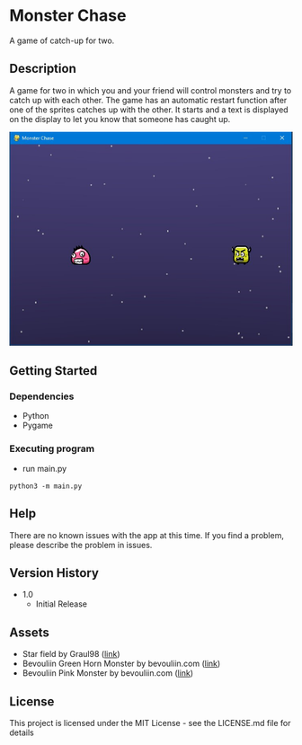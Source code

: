 # Monster Chase

A game of catch-up for two.

## Description

A game for two in which you and your friend will control monsters and try to catch up with each other. The game has an automatic restart function after one of the sprites catches up with the other. It starts and a text is displayed on the display to let you know that someone has caught up. 

![image game](https://github.com/niksli-tl/Monster-hase/blob/main/images/image_game.jpg)

## Getting Started

### Dependencies

* Python 
* Pygame


### Executing program

* run main.py
```
python3 -m main.py
```

## Help

There are no known issues with the app at this time. If you find a problem, please describe the problem in issues.

## Version History

* 1.0
    * Initial Release
 
## Assets

* Star field by Graul98 ([link](https://opengameart.org/content/star-field))
* Bevouliin Green Horn Monster by bevouliin.com ([link](https://opengameart.org/content/bevouliin-green-horn-monster-sprite-sheets))
* Bevouliin Pink Monster by bevouliin.com ([link](https://opengameart.org/content/bevouliin-pink-monster-sprites))


## License

This project is licensed under the MIT License - see the LICENSE.md file for details
